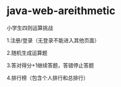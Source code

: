 # java-web-areithmetic
小学生四则运算挑战

1.注册/登录（无登录不能进入其他页面）

2.随机生成运算题

3.答对得分+1继续答题，答错停止答题

4.排行榜（包含个人排行和总排行）
